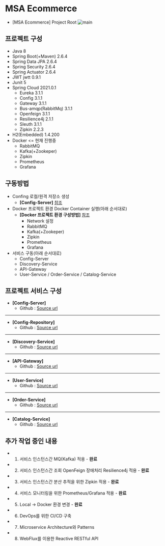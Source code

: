 # MSA Ecommerce
- [MSA Ecommerce] Project Root
![main](https://user-images.githubusercontent.com/42602972/165476161-4c520bd6-0f48-4a85-90ee-65cfe7be9861.png)

## 프로젝트 구성
- Java 8
- Spring Boot(+Maven) 2.6.4
- Spring Data JPA 2.6.4
- Spring Security 2.6.4
- Spring Actuator 2.6.4
- JWT jwtt 0.9.1
- Junit 5
- Spring Cloud 2021.0.1
  - Eureka 3.1.1    
  - Config 3.1.1
  - Gateway 3.1.1
  - Bus-amqp(RabbitMq) 3.1.1
  - Openfeign 3.1.1 
  - Resilience4j 2.1.1
  - Sleuth 3.1.1
  - Zipkin 2.2.3 
- H2(Embedded) 1.4.200  
- Docker <= 현재 진행중
	- RabbitMQ
	- Kafka(+Zookeper)
	- Zipkin
	- Prometheus
	- Grafana

## 구동방법
- Confing 로컬/원격 저장소 생성      
  - **[Config-Server]** [참조](https://github.com/heom/MSA-Ecommerce-ConfigServer)
- Docker 프로젝트 환경 Docker Container 실행(아래 순서대로)
  - **[Docker 프로젝트 환경 구성방법]** [참조](https://github.com/heom/MSA-Ecommerce/blob/master/Docker%20%ED%94%84%EB%A1%9C%EC%A0%9D%ED%8A%B8%20%ED%99%98%EA%B2%BD%20%EA%B5%AC%EC%84%B1%EB%B0%A9%EB%B2%95.md)
	- Network 설정
	- RabbitMQ
	- Kafka(+Zookeper)
	- Zipkin
	- Prometheus
	- Grafana
- 서비스 구동(아래 순서대로)
  - Config-Server
  - Discovery-Service
  - API-Gateway
  - User-Service / Order-Service / Catalog-Service

## 프로젝트 서비스 구성
- **[Config-Server]**
  - Github : [Source url](https://github.com/heom/MSA-Ecommerce-ConfigServer)
------------
- **[Config-Repository]**
  - Github : [Source url](https://github.com/heom/MSA-Ecommerce-Config)
------------
- **[Discovery-Service]**
  - Github : [Source url](https://github.com/heom/MSA-Ecommerce-DiscoveryService)
------------
- **[API-Gateway]**
  - Github : [Source url](https://github.com/heom/MSA-Ecommerce-ApiGateway)
------------
- **[User-Service]**
  - Github : [Source url](https://github.com/heom/MSA-Ecommerce-UserService)
------------
- **[Order-Service]**
  - Github : [Source url](https://github.com/heom/MSA-Ecommerce-OrderService)
------------
- **[Catalog-Service]**
  - Github : [Source url](https://github.com/heom/MSA-Ecommerce-CatalogService)

## 추가 작업 중인 내용
- 1. 서비스 인스턴스간 MQ(Kafka) 적용 - **완료**
- 2. 서비스 인스턴스간 조회 OpenFeign 장애처리 Resilience4j 적용 - **완료**
- 3. 서비스 인스턴스간 분산 추적을 위한 Zipkin 적용 - **완료**
- 4. 서비스 모니터링을 위한 Prometheus/Grafana 적용 - **완료**
- 5. Local -> Docker 환경 변경 - **완료**
- 6. DevOps를 위한 CI/CD 구축
- 7. Microservice Architecture와 Patterns
- 8. WebFlux를 이용한 Reactive RESTful API 

